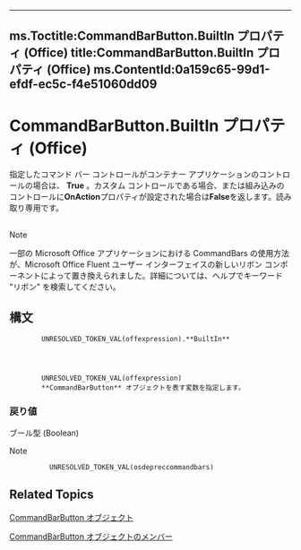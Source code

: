

---
ms.Toctitle:CommandBarButton.BuiltIn プロパティ (Office)
title:CommandBarButton.BuiltIn プロパティ (Office)
ms.ContentId:0a159c65-99d1-efdf-ec5c-f4e51060dd09
---
# CommandBarButton.BuiltIn プロパティ (Office)




指定したコマンド バー コントロールがコンテナー アプリケーションのコントロールの場合は、 **True** 。カスタム コントロールである場合、または組み込みのコントロールに**OnAction**プロパティが設定された場合は**False**を返します。読み取り専用です。

## 

>[!NOTE]
>一部の Microsoft Office アプリケーションにおける CommandBars の使用方法が、Microsoft Office Fluent ユーザー インターフェイスの新しいリボン コンポーネントによって置き換えられました。詳細については、ヘルプでキーワード "リボン" を検索してください。





## 構文

            UNRESOLVED_TOKEN_VAL(offexpression).**BuiltIn**




            UNRESOLVED_TOKEN_VAL(offexpression)
            **CommandBarButton** オブジェクトを表す変数を指定します。

### 戻り値
ブール型 (Boolean)





>[!NOTE]
>
              UNRESOLVED_TOKEN_VAL(osdepreccommandbars)
            





## Related Topics

[CommandBarButton オブジェクト](e6d8209d-2c87-f1b5-bc3f-d4e5e5d3ab73.md)

[CommandBarButton オブジェクトのメンバー](69fe57fe-dabc-9379-283c-d0a51a775592.md)




